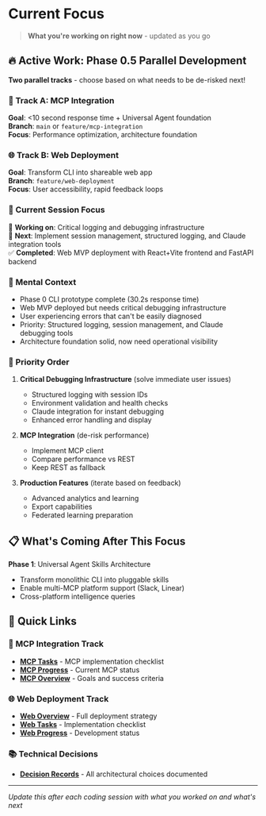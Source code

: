 # Current Focus

> **What you're working on right now** - updated as you go

## 🔥 Active Work: Phase 0.5 Parallel Development

**Two parallel tracks** - choose based on what needs to be de-risked next!

### 🚀 Track A: MCP Integration
**Goal**: <10 second response time + Universal Agent foundation  
**Branch**: `main` or `feature/mcp-integration`  
**Focus**: Performance optimization, architecture foundation

### 🌐 Track B: Web Deployment  
**Goal**: Transform CLI into shareable web app  
**Branch**: `feature/web-deployment`  
**Focus**: User accessibility, rapid feedback loops

### 🎯 Current Session Focus
🔄 **Working on**: Critical logging and debugging infrastructure  
🎯 **Next**: Implement session management, structured logging, and Claude integration tools  
✅ **Completed**: Web MVP deployment with React+Vite frontend and FastAPI backend  

### 🧠 Mental Context
- Phase 0 CLI prototype complete (30.2s response time)
- Web MVP deployed but needs critical debugging infrastructure
- User experiencing errors that can't be easily diagnosed
- Priority: Structured logging, session management, and Claude debugging tools
- Architecture foundation solid, now need operational visibility

### 🚧 Priority Order

1. **Critical Debugging Infrastructure** (solve immediate user issues)
   - Structured logging with session IDs
   - Environment validation and health checks
   - Claude integration for instant debugging
   - Enhanced error handling and display
   
2. **MCP Integration** (de-risk performance)
   - Implement MCP client
   - Compare performance vs REST
   - Keep REST as fallback

3. **Production Features** (iterate based on feedback)
   - Advanced analytics and learning
   - Export capabilities
   - Federated learning preparation

## 📋 What's Coming After This Focus

**Phase 1**: Universal Agent Skills Architecture
- Transform monolithic CLI into pluggable skills
- Enable multi-MCP platform support (Slack, Linear)
- Cross-platform intelligence queries

## 🔗 Quick Links

### 🚀 MCP Integration Track
- **[MCP Tasks](../implementation/phase-0.5-mcp/tasks.md)** - MCP implementation checklist
- **[MCP Progress](../implementation/phase-0.5-mcp/progress.md)** - Current MCP status
- **[MCP Overview](../implementation/phase-0.5-mcp/overview.md)** - Goals and success criteria

### 🌐 Web Deployment Track  
- **[Web Overview](../implementation/phase-0.5-web/overview.md)** - Full deployment strategy
- **[Web Tasks](../implementation/phase-0.5-web/tasks.md)** - Implementation checklist
- **[Web Progress](../implementation/phase-0.5-web/progress.md)** - Development status

### 📚 Technical Decisions
- **[Decision Records](../reference/decisions.md)** - All architectural choices documented

---

*Update this after each coding session with what you worked on and what's next*
